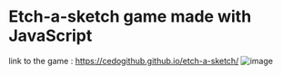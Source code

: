 # Etch-a-sketch game made with JavaScript 

link to the game : https://cedogithub.github.io/etch-a-sketch/
![image](https://user-images.githubusercontent.com/39746523/211466953-8eae6a27-a61b-4ce2-b659-9a713c5fd28c.png)
